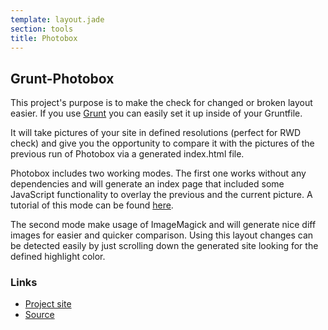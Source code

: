 ```yaml
---
template: layout.jade
section: tools
title: Photobox
---
```


## Grunt-Photobox

This project's purpose is to make the check for changed or broken layout easier. If you use [Grunt](http://gruntjs.com) you can easily set it up inside of your Gruntfile.

It will take pictures of your site in defined resolutions (perfect for RWD check) and give you the opportunity to compare it with the pictures of the previous run of Photobox via a generated index.html file.

Photobox includes two working modes. The first one works without any dependencies and will generate an index page that included some JavaScript functionality to overlay the previous and the current picture. A tutorial of this mode can be found [here](http://4waisenkinder.de/blog/2013/07/26/grunt-photobox-secure-yourself-against-broken-layout/).

The second mode make usage of ImageMagick and will generate nice diff images for easier and quicker comparison. Using this layout changes can be detected easily by just scrolling down the generated site looking for the defined highlight color.

### Links

  * [Project site](https://npmjs.org/package/grunt-photobox)
  * [Source](https://github.com/stefanjudis/grunt-photoBox)
